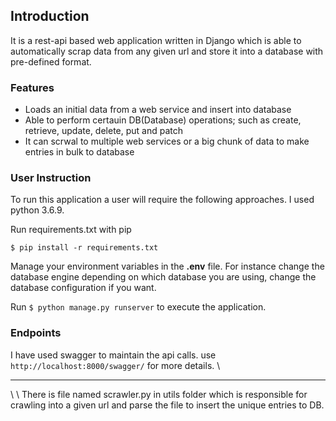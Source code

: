 ## Introduction
It is a rest-api based web application written in Django which is able to automatically scrap data from any given url and store it into a database with pre-defined format.

### Features
- Loads an initial data from a web service and insert into database
- Able to perform certauin DB(Database) operations; such as create, retrieve, update, delete, put and patch
- It can scrwal to multiple web services or a big chunk of data to make entries in bulk to database

### User Instruction
To run this application a user will require the following approaches. I used python 3.6.9. 

Run requirements.txt with pip 
```
$ pip install -r requirements.txt
```
Manage your environment variables in the **.env** file. For instance change the database engine depending on which database you are using, change the database configuration if you want.

Run ``` $ python manage.py runserver ``` to execute the application.


### Endpoints
I have used swagger to maintain the api calls.
use ```http://localhost:8000/swagger/``` for more details. \

<hr> \
\
There is file named scrawler.py in utils folder which is responsible for crawling into a given url and parse the file to insert the unique entries to DB.
